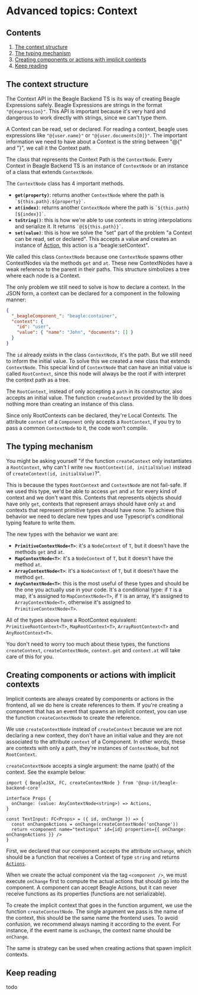 # Advanced topics: Context

## Contents
1. [The context structure](#the-context-structure)
1. [The typing mechanism](#the-typing-mechanism)
1. [Creating components or actions with implicit contexts](#creating-components-or-actions-with-implicit-contexts)
1. [Keep reading](#keep-reading)

## The context structure
The Context API in the Beagle Backend TS is its way of creating Beagle Expressions safely. Beagle Expressions are
strings in the format `"@{expression}"`. This API is important because it's very hard and dangerous to work directly
with strings, since we can't type them.

A Context can be read, set or declared. For reading a context, beagle uses expressions like `"@{user.name}"` or
`"@{user.documents[0]}"`. The important information we need to have about a Context is the string between "@{" and
"}", we call it the Context path.

The class that represents the Context Path is the `ContextNode`. Every Context in Beagle Backend TS is an instance of
`ContextNode` or an instance of a class that extends `ContextNode`.

The `ContextNode` class has 4 important methods.

- **`get(property)`**: returns another `ContextNode` where the path is `` `${this.path}.${property}` ``.
- **`at(index)`**: returns another `ContextNode` where the path is `` `${this.path}[${index}]` ``.
- **`toString()`**: this is how we're able to use contexts in string interpolations and serialize it. It returns
`` `@{${this.path}}` ``.
- **`set(value)`**: this is how we solve the "set" part of the problem "a Context can be read, set or declared". This
accepts a value and creates an instance of [Action](../action), this action is a "beagle:setContext".

We called this class `ContextNode` because one `ContextNode` spawns other ContextNodes via the methods `get` and `at`.
These new ContextNodes have a weak reference to the parent in their paths. This structure simbolizes a tree where each
node is a Context.

The only problem we still need to solve is how to declare a context. In the JSON form, a context can be declared for
a component in the following manner:

```json
{
  "_beagleComponent_": "beagle:container",
  "context": {
    "id": "user",
    "value": { "name": "John", "documents": [] }
  }
}
```

The `id` already exists in the class `ContextNode`, it's the path. But we still need to inform the initial value. To
solve this we created a new class that extends `ContextNode`. This special kind of `ContextNode` that can have an
initial value is called `RootContext`, since this node will always be the root if with interpret the context path as a
tree.

The `RootContext`, instead of only accepting a `path` in its constructor, also accepts an initial value. The function
`createContext` provided by the lib does nothing more than creating an instance of this class.

Since only RootContexts can be declared, they're Local Contexts. The attribute `context` of a `Component` only accepts
a `RootContext`, if you try to pass a common `ContextNode` to it, the code won't compile.

## The typing mechanism
You might be asking yourself "if the function `createContext` only instantiates a `RootContext`, why can't I write
`new RootContext(id, initialValue)` instead of `createContext(id, initialValue)`?".

This is because the types `RootContext` and `ContextNode` are not fail-safe. If we used this type, we'd be able to
access `get` and `at` for every kind of context and we don't want this. Contexts that represents objects should have
only `get`, contexts that represent arrays should have only `at` and contexts that represent primitive types should have
none. To achieve this behavior we need to declare new types and use Typescript's conditional typing feature to write
them.

The new types with the behavior we want are:

- **`PrimitiveContextNode<T>`**: it's a `NodeContext` of `T`, but it doesn't have the methods `get` and `at`.
- **`MapContextNode<T>`**: it's a `NodeContext` of `T`, but it doesn't have the method `at`.
- **`ArrayContextNode<T>`**: it's a `NodeContext` of `T`, but it doesn't have the method `get`.
- **`AnyContextNode<T>`**: this is the most useful of these types and should be the one you actually use in your code.
It's a conditional type: if `T` is a map, it's assigned to `MapContextNode<T>`, if `T` is an array, it's assigned to
`ArrayContextNode<T>`, otherwise it's assigned to `PrimitiveContextNode<T>`.

All of the types above have a RootContext equivalent: `PrimitiveRootContext<T>`, `MapRootContext<T>`,
`ArrayRootContext<T>` and `AnyRootContext<T>`.

You don't need to worry too much about these types, the functions `createContext`, `createContextNode`, `context.get`
and `context.at` will take care of this for you.

## Creating components or actions with implicit contexts
Implicit contexts are always created by components or actions in the frontend, all we do here is create references to
them. If you're creating a component that has an event that spawns an implicit context, you can use the function
`createContextNode` to create the reference.

We use `createContextNode` instead of `createContext` because we are not declaring a new context, they don't have an
initial value and they are not associated to the attribute `context` of a Component. In other words, these are contexts
with only a path, they're instances of `ContextNode`, but not `RootContext`.

`createContextNode` accepts a single argument: the name (path) of the context. See the example below:

```tsx
import { BeagleJSX, FC, createContextNode } from '@zup-it/beagle-backend-core'

interface Props {
  onChange: (value: AnyContextNode<string>) => Actions,
}

const TextInput: FC<Props> = ({ id, onChange }) => {
  const onChangeActions = onChange(createContextNode('onChange'))
  return <component name="textinput" id={id} properties={{ onChange: onChangeActions }} />
}
```

First, we declared that our component accepts the attribute `onChange`, which should be a function that receives a
Context of type `string` and returns [`Actions`](todo).

When we create the actual component via the tag `<component />`, we must execute `onChange` first to compute the actual
actions that should go into the component. A component can accept Beagle Actions, but it can never receive functions as
its properties (functions are not serializable).

To create the implicit context that goes in the function argument, we use the function `createContextNode`. The single
argument we pass is the name of the context, this should be the same name the frontend uses. To avoid confusion, we
recommend always naming it according to the event. For instance, if the event name is `onChange`, the context name
should be `onChange`.

The same is strategy can be used when creating actions that spawn implicit contexts.

## Keep reading
todo
